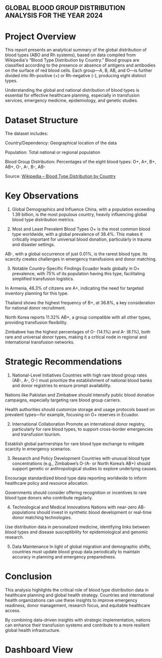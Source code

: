 ## GLOBAL BLOOD GROUP DISTRIBUTION ANALYSIS FOR THE YEAR 2024
# Project Overview
This report presents an analytical summary of the global distribution of blood types (ABO and Rh systems), based on data compiled from Wikipedia's “Blood Type Distribution by Country.” Blood groups are classified according to the presence or absence of antigens and antibodies on the surface of red blood cells. Each group—A, B, AB, and O—is further divided into Rh-positive (+) or Rh-negative (-), producing eight distinct types.

Understanding the global and national distribution of blood types is essential for effective healthcare planning, especially in transfusion services, emergency medicine, epidemiology, and genetic studies.

 
# Dataset Structure
The dataset includes:

Country/Dependency: Geographical location of the data

Population: Total national or regional population

Blood Group Distribution: Percentages of the eight blood types: O+, A+, B+, AB+, O-, A-, B-, AB-

Source: [Wikipedia – Blood Type Distribution by Country](https://en.wikipedia.org/wiki/Blood_type_distribution_by_country#cite_note-42)

# Key Observations
 

1. Global Demographics and Influence
China, with a population exceeding 1.39 billion, is the most populous country, heavily influencing global blood type distribution metrics.

2. Most and Least Prevalent Blood Types
O+ is the most common blood type worldwide, with a global prevalence of 38.4%. This makes it critically important for universal blood donation, particularly in trauma and disaster settings.

AB-, with a global occurrence of just 0.01%, is the rarest blood type. Its scarcity creates challenges in emergency transfusions and donor matching.

3. Notable Country-Specific Findings
Ecuador leads globally in O+ prevalence, with 75% of its population having this type, facilitating simplified transfusion logistics.

In Armenia, 46.3% of citizens are A+, indicating the need for targeted inventory planning for this type.

Thailand shows the highest frequency of B+, at 36.8%, a key consideration for national donor recruitment.

North Korea reports 11.32% AB+, a group compatible with all other types, providing transfusion flexibility.

Zimbabwe has the highest percentages of O- (14.1%) and A- (8.1%), both rare and universal donor types, making it a critical node in regional and international transfusion networks.

# Strategic Recommendations
 

1. National-Level Initiatives
Countries with high rare blood group rates (AB-, A-, O-) must prioritize the establishment of national blood banks and donor registries to ensure prompt availability.

Nations like Pakistan and Zimbabwe should intensify public blood donation campaigns, especially targeting rare blood group carriers.

Health authorities should customize storage and usage protocols based on prevalent types—for example, focusing on O+ reserves in Ecuador.

2. International Collaboration
Promote an international donor registry, particularly for rare blood types, to support cross-border emergencies and transfusion tourism.

Establish global partnerships for rare blood type exchange to mitigate scarcity in emergency scenarios.

3. Research and Policy Development
Countries with unusual blood type concentrations (e.g., Zimbabwe’s O-/A- or North Korea’s AB+) should support genetic or anthropological studies to explore underlying causes.

Encourage standardized blood type data reporting worldwide to inform healthcare policy and resource allocation.

Governments should consider offering recognition or incentives to rare blood type donors who contribute regularly.

4. Technological and Medical Innovations
Nations with near-zero AB- populations should invest in synthetic blood development or real-time donor matching technologies.

Use distribution data in personalized medicine, identifying links between blood types and disease susceptibility for epidemiological and genomic research.

5. Data Maintenance
In light of global migration and demographic shifts, countries must update blood group data periodically to maintain accuracy in planning and emergency preparedness.

 

 
# Conclusion
 

This analysis highlights the critical role of blood type distribution data in healthcare planning and global health strategy. Countries and international health organizations can use these insights to improve emergency readiness, donor management, research focus, and equitable healthcare access.

By combining data-driven insights with strategic implementation, nations can enhance their transfusion systems and contribute to a more resilient global health infrastructure.

# Dashboard View
![]()
